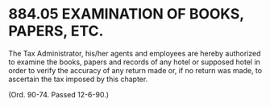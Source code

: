 884.05 EXAMINATION OF BOOKS, PAPERS, ETC.
=========================================

The Tax Administrator, his/her agents and employees are hereby
authorized to examine the books, papers and records of any hotel or
supposed hotel in order to verify the accuracy of any return made or, if
no return was made, to ascertain the tax imposed by this chapter.

(Ord. 90-74. Passed 12-6-90.)
